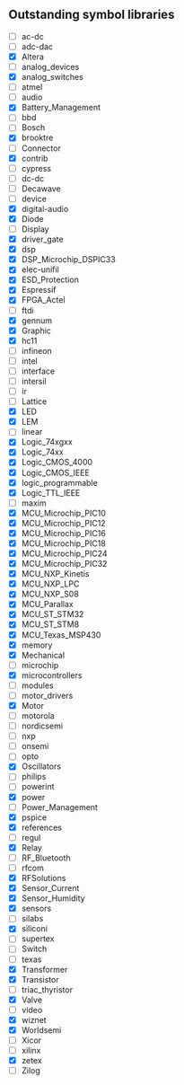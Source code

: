 ## Outstanding symbol libraries

- [ ] ac-dc
- [ ] adc-dac
- [x] Altera
- [ ] analog_devices
- [x] analog_switches
- [ ] atmel
- [ ] audio
- [x] Battery_Management
- [ ] bbd
- [ ] Bosch
- [x] brooktre
- [ ] Connector
- [x] contrib
- [ ] cypress
- [ ] dc-dc
- [ ] Decawave
- [ ] device
- [x] digital-audio
- [x] Diode
- [ ] Display
- [x] driver_gate
- [x] dsp
- [x] DSP_Microchip_DSPIC33
- [x] elec-unifil
- [x] ESD_Protection
- [x] Espressif
- [x] FPGA_Actel
- [ ] ftdi
- [x] gennum
- [x] Graphic
- [x] hc11
- [ ] infineon
- [ ] intel
- [ ] interface
- [ ] intersil
- [ ] ir
- [ ] Lattice
- [x] LED
- [x] LEM
- [ ] linear
- [x] Logic_74xgxx
- [x] Logic_74xx
- [x] Logic_CMOS_4000
- [x] Logic_CMOS_IEEE
- [x] logic_programmable
- [x] Logic_TTL_IEEE
- [ ] maxim
- [x] MCU_Microchip_PIC10
- [x] MCU_Microchip_PIC12
- [x] MCU_Microchip_PIC16
- [x] MCU_Microchip_PIC18
- [x] MCU_Microchip_PIC24
- [x] MCU_Microchip_PIC32
- [x] MCU_NXP_Kinetis
- [x] MCU_NXP_LPC
- [x] MCU_NXP_S08
- [x] MCU_Parallax
- [x] MCU_ST_STM32
- [x] MCU_ST_STM8
- [x] MCU_Texas_MSP430
- [x] memory
- [x] Mechanical
- [ ] microchip
- [x] microcontrollers
- [ ] modules
- [ ] motor_drivers
- [x] Motor
- [ ] motorola
- [ ] nordicsemi
- [ ] nxp
- [ ] onsemi
- [ ] opto
- [x] Oscillators
- [ ] philips
- [ ] powerint
- [x] power
- [ ] Power_Management
- [x] pspice
- [x] references
- [ ] regul
- [x] Relay
- [ ] RF_Bluetooth
- [ ] rfcom
- [x] RFSolutions
- [x] Sensor_Current
- [x] Sensor_Humidity
- [x] sensors
- [ ] silabs
- [x] siliconi
- [ ] supertex
- [ ] Switch
- [ ] texas
- [x] Transformer
- [x] Transistor
- [ ] triac_thyristor
- [x] Valve
- [ ] video
- [x] wiznet
- [x] Worldsemi
- [ ] Xicor
- [ ] xilinx
- [x] zetex
- [ ] Zilog
